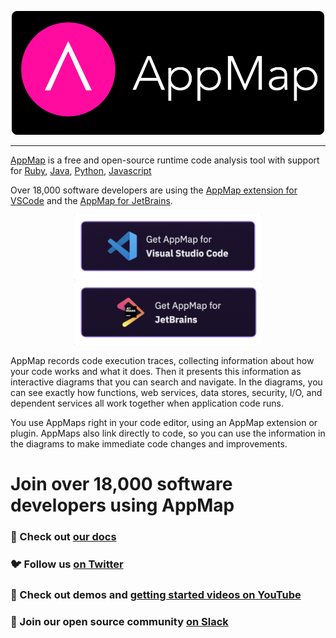 <p align="center">
  <a href="https://appmap.io"><img src="https://github.com/applandinc/.github/raw/main/profile/images/appmap_logo_on_black.png" alt="AppMap" style="width:500px;">
</p>

--- 

[AppMap](https://appmap.io) is a free and open-source runtime code analysis tool with support for [Ruby](), [Java](https://github.com/applandinc/appmap-java), [Python](https://github.com/applandinc/appmap-python), [Javascript](https://github.com/applandinc/appmap-agent-js)  

Over 18,000 software developers are using the [AppMap extension for VSCode](https://marketplace.visualstudio.com/items?itemName=appland.appmap) and the [AppMap for JetBrains](https://plugins.jetbrains.com/plugin/16701-appmap).
<p align="center">
  <a href="https://marketplace.visualstudio.com/items?itemName=appland.appmap"><img src="https://github.com/applandinc/.github/raw/main/profile/images/VSCode.png" alt="AppMap for VS Code" style="width:300px;"></a>
  <a href="https://plugins.jetbrains.com/plugin/16701-appmap"><img src="https://github.com/applandinc/.github/raw/main/profile/images/JetBrains.png" alt="AppMap for JetBrains" style="width:300px;"></a>
</p>

AppMap records code execution traces, collecting information about how your code works and what it does. Then it presents this information as interactive diagrams that you can search and navigate. In the diagrams, you can see exactly how functions, web services, data stores, security, I/O, and dependent services all work together when application code runs.

You use AppMaps right in your code editor, using an AppMap extension or plugin. AppMaps also link directly to code, so you can use the information in the diagrams to make immediate code changes and improvements.

# Join over 18,000 software developers using AppMap
### 📖 Check out [our docs](https://appmap.io/docs)
### 🐦 Follow us [on Twitter](https://twitter.com/landofapps)
### 🎥 Check out demos and [getting started videos on YouTube](https://www.youtube.com/channel/UCxVv4gVnr2Uf2PSzoELZUcg/featured)
### 👏 Join our open source community [on Slack](https://appmap.io/slack)
